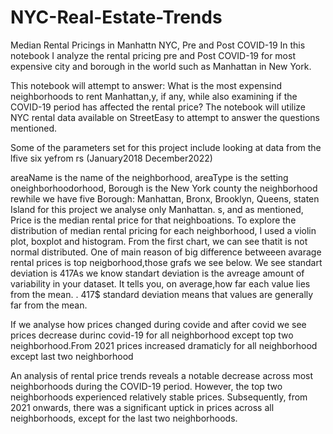 # NYC-Real-Estate-Trends

Median Rental Pricings in Manhattn NYC, Pre and Post COVID-19
In this notebook I analyze the rental pricing pre and Post COVID-19 for most expensive city and borough in the world such as Manhattan in New York.

This notebook will attempt to answer: What is the most expensind neighborhoods to rent Manhattan,y, if any, while also examining if the COVID-19 period has affected the rental price? The notebook will utilize NYC rental data available on StreetEasy to attempt to answer the questions mentioned.

Some of the parameters set for this project include looking at data from the lfive six yefrom rs (January2018 December2022)

areaName is the name of the neighborhood, areaType is the setting oneighborhoodorhood, Borough is the New York county the neighborhood rewhile we have five Borough: Manhattan, Bronx, Brooklyn, Queens, staten Island for this project we analyse only Manhattan. s, and as mentioned, Price is the median rental price for that neighboations.
To explore the distribution of median rental pricing for each neighborhood, I used a violin plot, boxplot and histogram. From the first chart, we can see thatit is not normal distributed. One of main reason of big difference betweeen avarage rental prices is top neigborhood,those grafs we see below. We see standart deviation is 417As we know standart deviation is the avreage amount of variability in your dataset. It tells you, on average,how far each value lies from the mean. . 417$ standard deviation means that values are generally far from the mean.

If we analyse how prices changed during covide and after covid we see prices decrease durinc covid-19 for all neighborhood except top two neighborhood.From 2021 prices increased dramaticly for all neighborhood except last two neighborhood

An analysis of rental price trends reveals a notable decrease across most neighborhoods during the COVID-19 period. However, the top two neighborhoods experienced relatively stable prices. Subsequently, from 2021 onwards, there was a significant uptick in prices across all neighborhoods, except for the last two neighborhoods.